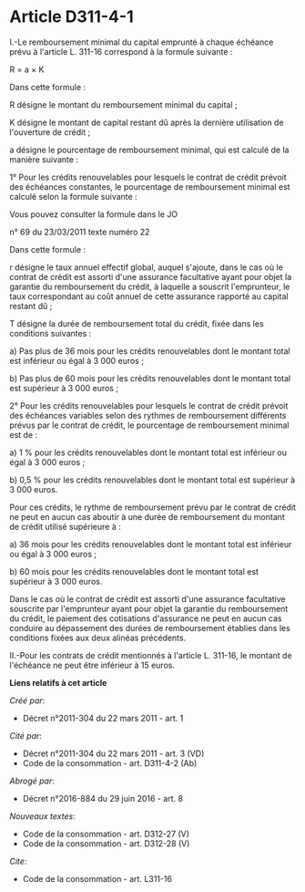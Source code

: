 # Article D311-4-1

I.-Le remboursement minimal du capital emprunté à chaque échéance prévu à l'article L. 311-16 correspond à la formule
suivante : 

R = a × K 

Dans cette formule : 

R désigne le montant du remboursement minimal du capital ; 

K désigne le montant de capital restant dû après la dernière utilisation de l'ouverture de crédit ; 

a désigne le pourcentage de remboursement minimal, qui est calculé de la manière suivante : 

1° Pour les crédits renouvelables pour lesquels le contrat de crédit prévoit des échéances constantes, le pourcentage de
remboursement minimal est calculé selon la formule suivante : 

Vous pouvez consulter la formule dans le JO 

n° 69 du 23/03/2011 texte numéro 22 

Dans cette formule : 

r désigne le taux annuel effectif global, auquel s'ajoute, dans le cas où le contrat de crédit est assorti d'une assurance
facultative ayant pour objet la garantie du remboursement du crédit, à laquelle a souscrit l'emprunteur, le taux
correspondant au coût annuel de cette assurance rapporté au capital restant dû ; 

T désigne la durée de remboursement total du crédit, fixée dans les conditions suivantes : 

a) Pas plus de 36 mois pour les crédits renouvelables dont le montant total est inférieur ou égal à 3 000 euros ; 

b) Pas plus de 60 mois pour les crédits renouvelables dont le montant total est supérieur à 3 000 euros ; 

2° Pour les crédits renouvelables pour lesquels le contrat de crédit prévoit des échéances variables selon des rythmes de
remboursement différents prévus par le contrat de crédit, le pourcentage de remboursement minimal est de : 

a) 1 % pour les crédits renouvelables dont le montant total est inférieur ou égal à 3 000 euros ; 

b) 0,5 % pour les crédits renouvelables dont le montant total est supérieur à 3 000 euros. 

Pour ces crédits, le rythme de remboursement prévu par le contrat de crédit ne peut en aucun cas aboutir à une durée de
remboursement du montant de crédit utilisé supérieure à : 

a) 36 mois pour les crédits renouvelables dont le montant total est inférieur ou égal à 3 000 euros ; 

b) 60 mois pour les crédits renouvelables dont le montant total est supérieur à 3 000 euros. 

Dans le cas où le contrat de crédit est assorti d'une assurance facultative souscrite par l'emprunteur ayant pour objet la
garantie du remboursement du crédit, le paiement des cotisations d'assurance ne peut en aucun cas conduire au dépassement des
durées de remboursement établies dans les conditions fixées aux deux alinéas précédents. 

II.-Pour les contrats de crédit mentionnés à l'article L. 311-16, le montant de l'échéance ne peut être inférieur à 15 euros.

**Liens relatifs à cet article**

_Créé par_:

  - Décret n°2011-304 du 22 mars 2011 - art. 1

_Cité par_:

  - Décret n°2011-304 du 22 mars 2011 - art. 3 (VD)
  - Code de la consommation - art. D311-4-2 (Ab)

_Abrogé par_:

  - Décret n°2016-884 du 29 juin 2016 - art. 8

_Nouveaux textes_:

  - Code de la consommation - art. D312-27 (V)
  - Code de la consommation - art. D312-28 (V)

_Cite_:

  - Code de la consommation - art. L311-16
